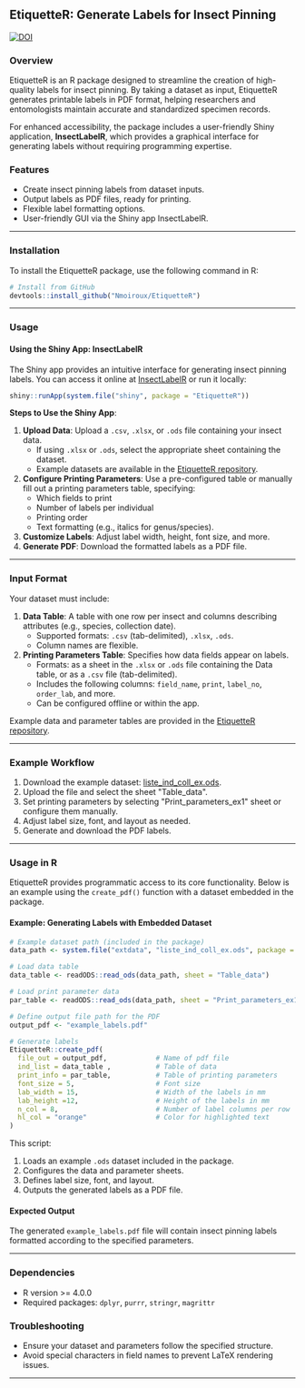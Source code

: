 ## EtiquetteR: Generate Labels for Insect Pinning
[![DOI](https://zenodo.org/badge/887177944.svg)](https://doi.org/10.5281/zenodo.14987479)

### Overview
EtiquetteR is an R package designed to streamline the creation of high-quality labels for insect pinning. By taking a dataset as input, EtiquetteR generates printable labels in PDF format, helping researchers and entomologists maintain accurate and standardized specimen records.

For enhanced accessibility, the package includes a user-friendly Shiny application, **InsectLabelR**, which provides a graphical interface for generating labels without requiring programming expertise.

### Features
- Create insect pinning labels from dataset inputs.
- Output labels as PDF files, ready for printing.
- Flexible label formatting options.
- User-friendly GUI via the Shiny app InsectLabelR.

---

### Installation
To install the EtiquetteR package, use the following command in R:
```R
# Install from GitHub
devtools::install_github("Nmoiroux/EtiquetteR")
```

---

### Usage
#### Using the Shiny App: **InsectLabelR**
The Shiny app provides an intuitive interface for generating insect pinning labels. You can access it online at [InsectLabelR](https://nicolas-moiroux.shinyapps.io/InsectLabelR/) or run it locally:
```R
shiny::runApp(system.file("shiny", package = "EtiquetteR"))
```

**Steps to Use the Shiny App**:
1. **Upload Data**: Upload a `.csv`, `.xlsx`, or `.ods` file containing your insect data.
   - If using `.xlsx` or `.ods`, select the appropriate sheet containing the dataset.
   - Example datasets are available in the [EtiquetteR repository](https://github.com/Nmoiroux/EtiquetteR/tree/main/inst/extdata).
2. **Configure Printing Parameters**: Use a pre-configured table or manually fill out a printing parameters table, specifying:
   - Which fields to print
   - Number of labels per individual
   - Printing order
   - Text formatting (e.g., italics for genus/species).
3. **Customize Labels**: Adjust label width, height, font size, and more.
4. **Generate PDF**: Download the formatted labels as a PDF file.

---

### Input Format
Your dataset must include:
1. **Data Table**: A table with one row per insect and columns describing attributes (e.g., species, collection date).
   - Supported formats: `.csv` (tab-delimited), `.xlsx`, `.ods`.
   - Column names are flexible.
2. **Printing Parameters Table**: Specifies how data fields appear on labels.
   - Formats: as a sheet in the `.xlsx` or `.ods` file containing the Data table, or as a `.csv` file (tab-delimited).
   - Includes the following columns: `field_name`, `print`, `label_no`, `order_lab`, and more.
   - Can be configured offline or within the app. 

Example data and parameter tables are provided in the [EtiquetteR repository](https://github.com/Nmoiroux/EtiquetteR/tree/main/inst/extdata).

---

### Example Workflow
1. Download the example dataset: [liste_ind_coll_ex.ods](https://github.com/Nmoiroux/EtiquetteR/blob/main/inst/extdata/liste_ind_coll_ex.ods).
2. Upload the file and select the sheet "Table_data".
3. Set printing parameters by selecting "Print_parameters_ex1" sheet or configure them manually.
4. Adjust label size, font, and layout as needed.
5. Generate and download the PDF labels.

---

### Usage in R

EtiquetteR provides programmatic access to its core functionality. Below is an example using the `create_pdf()` function with a dataset embedded in the package.

#### Example: Generating Labels with Embedded Dataset

```R
# Example dataset path (included in the package)
data_path <- system.file("extdata", "liste_ind_coll_ex.ods", package = "EtiquetteR")

# Load data table
data_table <- readODS::read_ods(data_path, sheet = "Table_data")

# Load print parameter data
par_table <- readODS::read_ods(data_path, sheet = "Print_parameters_ex1")

# Define output file path for the PDF
output_pdf <- "example_labels.pdf"

# Generate labels
EtiquetteR::create_pdf(
  file_out = output_pdf,            # Name of pdf file
  ind_list = data_table ,           # Table of data
  print_info = par_table,           # Table of printing parameters
  font_size = 5,                    # Font size
  lab_width = 15,                   # Width of the labels in mm
  lab_height =12,                   # Height of the labels in mm
  n_col = 8,                        # Number of label columns per row
  hl_col = "orange"                 # Color for highlighted text
) 
```

This script:
1. Loads an example `.ods` dataset included in the package.
2. Configures the data and parameter sheets.
3. Defines label size, font, and layout.
4. Outputs the generated labels as a PDF file.

#### Expected Output
The generated `example_labels.pdf` file will contain insect pinning labels formatted according to the specified parameters.



---

### Dependencies
- R version >= 4.0.0
- Required packages: `dplyr`, `purrr`, `stringr`, `magrittr`

### Troubleshooting
- Ensure your dataset and parameters follow the specified structure.
- Avoid special characters in field names to prevent LaTeX rendering issues.

---
